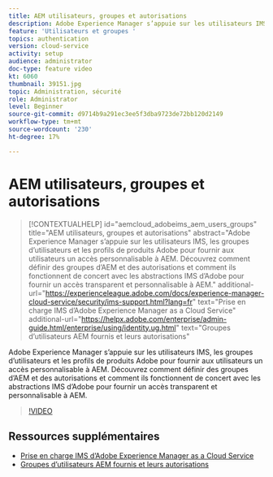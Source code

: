 ```yaml
---
title: AEM utilisateurs, groupes et autorisations
description: Adobe Experience Manager s’appuie sur les utilisateurs IMS, les groupes d’utilisateurs et les profils de produits Adobe pour fournir aux utilisateurs un accès personnalisable à AEM. Découvrez comment définir des groupes d’AEM et des autorisations et comment ils fonctionnent de concert avec les abstractions IMS d’Adobe pour fournir un accès transparent et personnalisable à AEM.
feature: 'Utilisateurs et groupes '
topics: authentication
version: cloud-service
activity: setup
audience: administrator
doc-type: feature video
kt: 6060
thumbnail: 39151.jpg
topic: Administration, sécurité
role: Administrator
level: Beginner
source-git-commit: d9714b9a291ec3ee5f3dba9723de72bb120d2149
workflow-type: tm+mt
source-wordcount: '230'
ht-degree: 17%

---
```



# AEM utilisateurs, groupes et autorisations

>[!CONTEXTUALHELP]
>id="aemcloud_adobeims_aem_users_groups"
>title="AEM utilisateurs, groupes et autorisations"
>abstract="Adobe Experience Manager s’appuie sur les utilisateurs IMS, les groupes d’utilisateurs et les profils de produits Adobe pour fournir aux utilisateurs un accès personnalisable à AEM. Découvrez comment définir des groupes d’AEM et des autorisations et comment ils fonctionnent de concert avec les abstractions IMS d’Adobe pour fournir un accès transparent et personnalisable à AEM."
>additional-url="https://experienceleague.adobe.com/docs/experience-manager-cloud-service/security/ims-support.html?lang=fr" text="Prise en charge IMS d’Adobe Experience Manager as a Cloud Service"
>additional-url="https://helpx.adobe.com/enterprise/admin-guide.html/enterprise/using/identity.ug.html" text="Groupes d’utilisateurs AEM fournis et leurs autorisations"

Adobe Experience Manager s’appuie sur les utilisateurs IMS, les groupes d’utilisateurs et les profils de produits Adobe pour fournir aux utilisateurs un accès personnalisable à AEM. Découvrez comment définir des groupes d’AEM et des autorisations et comment ils fonctionnent de concert avec les abstractions IMS d’Adobe pour fournir un accès transparent et personnalisable à AEM.

>[!VIDEO](https://video.tv.adobe.com/v/39151/?quality=12&learn=on)

## Ressources supplémentaires

+ [Prise en charge IMS d’Adobe Experience Manager as a Cloud Service](https://docs.adobe.com/content/help/fr/experience-manager-cloud-service/security/ims-support.html)
+ [Groupes d’utilisateurs AEM fournis et leurs autorisations](https://docs.adobe.com/content/help/en/experience-manager-65/administering/security/security.html#built-in-users-and-groups)